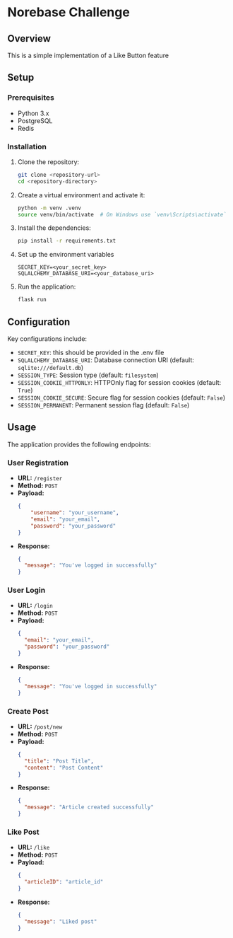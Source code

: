 # Norebase Challenge

## Overview
This is a simple implementation of a Like Button feature


## Setup

### Prerequisites
- Python 3.x
- PostgreSQL
- Redis

### Installation
1. Clone the repository:
    ```sh
    git clone <repository-url>
    cd <repository-directory>
    ```

2. Create a virtual environment and activate it:
    ```sh
    python -m venv .venv
    source venv/bin/activate  # On Windows use `venv\Scripts\activate`
    ```

3. Install the dependencies:
    ```sh
    pip install -r requirements.txt
    ```

4. Set up the environment variables
    ```env
    SECRET_KEY=<your_secret_key>
    SQLALCHEMY_DATABASE_URI=<your_database_uri>
    ```



5. Run the application:
    ```sh
    flask run
    ```

## Configuration
Key configurations include:
- `SECRET_KEY`: this should be provided in the .env file
- `SQLALCHEMY_DATABASE_URI`: Database connection URI (default: `sqlite:///default.db`)
- `SESSION_TYPE`: Session type (default: `filesystem`)
- `SESSION_COOKIE_HTTPONLY`: HTTPOnly flag for session cookies (default: `True`)
- `SESSION_COOKIE_SECURE`: Secure flag for session cookies (default: `False`)
- `SESSION_PERMANENT`: Permanent session flag (default: `False`)


## Usage
The application provides the following endpoints:

### User Registration
- **URL:** `/register`
- **Method:** `POST`
- **Payload:**
    ```json
    {
        "username": "your_username",
        "email": "your_email",
        "password": "your_password"
    }
    ```
- **Response:**
    ```json
    {
      "message": "You've logged in successfully"
    }
    ```

### User Login
- **URL:** `/login`
- **Method:** `POST`
- **Payload:**
    ```json
    {
      "email": "your_email",
      "password": "your_password"
    }
    ```
- **Response:**
    ```json
    {
      "message": "You've logged in successfully"
    }
    ```

### Create Post
- **URL:** `/post/new`
- **Method:** `POST`
- **Payload:**
    ```json
    {
      "title": "Post Title",
      "content": "Post Content"
    }
    ```
- **Response:**
    ```json
    {
      "message": "Article created successfully"
    }
    ```

### Like Post
- **URL:** `/like`
- **Method:** `POST`
- **Payload:**
    ```json
    {
      "articleID": "article_id"
    }
    ```
- **Response:**
    ```json
    {
      "message": "Liked post"
    }
    ```

